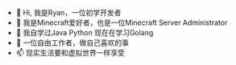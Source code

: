 - 👋 Hi, 我是Ryan，一位初学开发者
- 👀 我是Minecraft爱好者，也是一位Minecraft Server Administrator
- 🌱 我自学过Java Python 现在在学习Golang
- 💞️ 一位自由工作者，做自己喜欢的事
- 📫 现实生活要和虚拟世界一样享受

<!---
Rycofn/Rycofn is a ✨ special ✨ repository because its `README.md` (this file) appears on your GitHub profile.
You can click the Preview link to take a look at your changes.
--->
